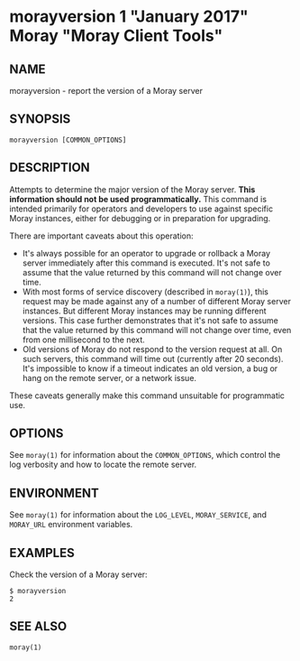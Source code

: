 # morayversion 1 "January 2017" Moray "Moray Client Tools"

## NAME

morayversion - report the version of a Moray server

## SYNOPSIS

`morayversion [COMMON_OPTIONS]`

## DESCRIPTION

Attempts to determine the major version of the Moray server.  **This information
should not be used programmatically.**  This command is intended primarily for
operators and developers to use against specific Moray instances, either for
debugging or in preparation for upgrading.

There are important caveats about this operation:

- It's always possible for an operator to upgrade or rollback a Moray server
  immediately after this command is executed.  It's not safe to assume that the
  value returned by this command will not change over time.
- With most forms of service discovery (described in `moray(1)`), this request
  may be made against any of a number of different Moray server instances.  But
  different Moray instances may be running different versions.  This case
  further demonstrates that it's not safe to assume that the value returned by
  this command will not change over time, even from one millisecond to the next.
- Old versions of Moray do not respond to the version request at all.  On such
  servers, this command will time out (currently after 20 seconds).  It's
  impossible to know if a timeout indicates an old version, a bug or hang on the
  remote server, or a network issue.

These caveats generally make this command unsuitable for programmatic use.

## OPTIONS

See `moray(1)` for information about the `COMMON_OPTIONS`, which control
the log verbosity and how to locate the remote server.

## ENVIRONMENT

See `moray(1)` for information about the `LOG_LEVEL`, `MORAY_SERVICE`, and
`MORAY_URL` environment variables.

## EXAMPLES

Check the version of a Moray server:

    $ morayversion
    2

## SEE ALSO

`moray(1)`
